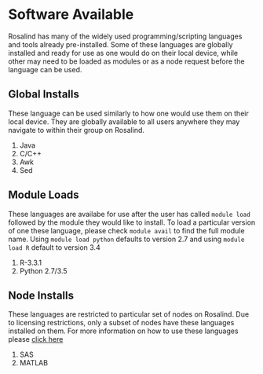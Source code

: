 # Software Available

Rosalind has many of the widely used programming/scripting languages and tools already pre-installed. Some of these languages are globally installed and ready for use as one would do on their local device, while other may need to be loaded as modules or as a node request before the language can be used.

##  Global Installs
These language can be used similarly to how one would use them on their local device.  They are globally available to all users anywhere they may navigate to within their group on Rosalind.
1.  Java
2.  C/C++
3.  Awk
4.  Sed

## Module Loads
These languages are availabe for use after the user has called `module load` followed by the module they would like to install.  To load a particular version of one these language, please check `module avail` to find the full module name. Using `module load python` defaults to version 2.7 and using `module load R` default to version 3.4 
1.  R-3.3.1
2.  Python 2.7/3.5

## Node Installs
These languages are restricted to particular set of nodes on Rosalind.  Due to licensing restrictions, only a subset of nodes have these languages installed on them.  For more information on how to use these languages please [click here](https://github.com/tbrunetti/Rosalind_HPC/blob/master/Nodes_and_Queues.md)
1.  SAS
2.  MATLAB

